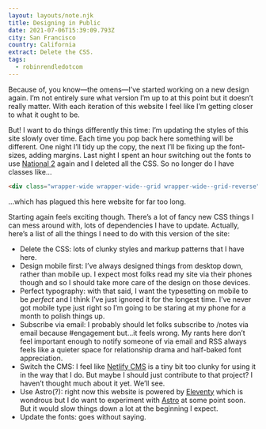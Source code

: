 ```yaml
---
layout: layouts/note.njk
title: Designing in Public
date: 2021-07-06T15:39:09.793Z
city: San Francisco
country: California
extract: Delete the CSS.
tags:
  - robinrendledotcom
---
```


Because of, you know—the omens—I’ve started working on a new design again. I’m not entirely sure what version I’m up to at this point but it doesn’t really matter. With each iteration of this website I feel like I’m getting closer to what it ought to be.

But! I want to do things differently this time: I’m updating the styles of this site slowly over time. Each time you pop back here something will be different. One night I’ll tidy up the copy, the next I’ll be fixing up the font-sizes, adding margins. Last night I spent an hour switching out the fonts to use [National 2](https://klim.co.nz/retail-fonts/national-2/) again and I deleted all the CSS. So no longer do I have classes like...

```html
<div class="wrapper-wide wrapper-wide--grid wrapper-wide--grid-reverse"></div>
```

...which has plagued this here website for far too long.

Starting again feels exciting though. There’s a lot of fancy new CSS things I can mess around with, lots of dependencies I have to update. Actually, here’s a list of all the things I need to do with this version of the site:

- Delete the CSS: lots of clunky styles and markup patterns that I have here.
- Design mobile first: I’ve always designed things from desktop down, rather than mobile up. I expect most folks read my site via their phones though and so I should take more care of the design on those devices.
- Perfect typography: with that said, I want the typesetting on mobile to be _perfect_ and I think I’ve just ignored it for the longest time. I’ve never got mobile type just right so I’m going to be staring at my phone for a month to polish things up.
- Subscribe via email: I probably should let folks subscribe to /notes via email because #engagement but...it feels wrong. My rants here don’t feel important enough to notify someone of via email and RSS always feels like a quieter space for relationship drama and half-baked font appreciation.
- Switch the CMS: I feel like [Netlify CMS](https://www.netlifycms.org/) is a tiny bit too clunky for using it in the way that I do. But maybe I should just contribute to that project? I haven’t thought much about it yet. We’ll see.
- Use Astro(?): right now this website is powered by [Eleventy](https://www.11ty.dev/) which is wondrous but I do want to experiment with [Astro](https://astro.build/) at some point soon. But it would slow things down a lot at the beginning I expect.
- Update the fonts: goes without saying.
